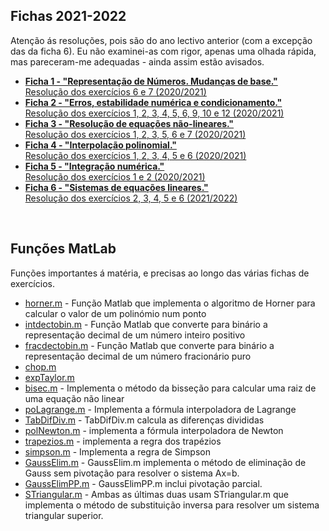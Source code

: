 ## Fichas 2021-2022
Atenção ás resoluções, pois são do ano lectivo anterior (com a excepção das da ficha 6). Eu não examinei-as com rigor, apenas uma olhada rápida, mas pareceram-me adequadas - ainda assim estão avisados.
<br>
* [**Ficha 1 - "Representação de Números. Mudanças de base."**](Folha_TP1.pdf)
<br>[Resolução dos exercícios 6 e 7 (2020/2021)](f1_e6-7.pdf)
* [**Ficha 2 - "Erros, estabilidade numérica e condicionamento."**](Folha_TP2.pdf)
<br>[Resolução dos exercícios 1, 2, 3, 4, 5, 6, 9, 10 e 12 (2020/2021)](f2_e1-2-3-4-5-6-9-10-12.pdf)
* [**Ficha 3 - "Resolução de equações não-lineares."**](Folha_TP3.pdf)
<br>[Resolução dos exercícios 1, 2, 3, 5, 6 e 7 (2020/2021)](f3_e1-2-3-5-6-7-8.pdf)
* [**Ficha 4 - "Interpolação polinomial."**](Folha_TP4.pdf)
<br>[Resolução dos exercícios 1, 2, 3, 4, 5 e 6 (2020/2021)](f4_e1-2-3-4-5-6.pdf)
* [**Ficha 5 - "Integração numérica."**](Folha_TP5.pdf)
<br>[Resolução dos exercícios 1 e 2 (2020/2021)](f5_e1-2.pdf)
* [**Ficha 6 - "Sistemas de equações lineares."**](Folha_TP6.pdf)
<br>[Resolução dos exercícios 2, 3, 4, 5 e 6 (2021/2022)](f6_2-3-4-5-6.pdf)

<br>

## Funções MatLab
Funções importantes á matéria, e precisas ao longo das várias fichas de exercícios.
<br>
* [horner.m]() - Função Matlab que implementa o algoritmo de Horner para calcular o valor de um polinómio num ponto
* [intdectobin.m]() - Função Matlab que converte para binário a representação decimal de um número inteiro positivo
* [fracdectobin.m]() - Função Matlab que converte para binário a representação decimal de um número fracionário puro
* [chop.m]()
* [expTaylor.m]()
* [bisec.m]() - Implementa o método da bisseção para calcular uma raiz de uma equação não linear
* [poLagrange.m]() - Implementa a fórmula interpoladora de Lagrange
* [TabDifDiv.m]() - TabDifDiv.m calcula as diferenças divididas
* [polNewton.m]() - implementa a fórmula interpoladora de Newton
* [trapezios.m]() - implementa a regra dos trapézios
* [simpson.m]() - Implementa a regra de Simpson
* [GaussElim.m]() - GaussElim.m implementa o método de eliminação de Gauss sem pivotação para resolver o sistema Ax=b.
* [GaussElimPP.m]() - GaussElimPP.m inclui pivotação parcial.
* [STriangular.m]() - Ambas as últimas duas usam STriangular.m que implementa o método de substituição inversa para resolver um sistema triangular superior.
 
